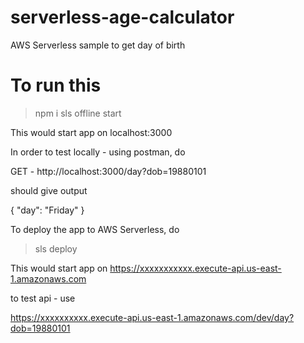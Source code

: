 # serverless-age-calculator
AWS Serverless sample to get day of birth

# To run this
> npm i
> sls offline start

This would start app on localhost:3000

In order to test locally - using postman, do

GET - http://localhost:3000/day?dob=19880101

should give output 

{
    "day": "Friday"
}

To deploy the app to AWS Serverless, do

> sls deploy

This would start app on
https://xxxxxxxxxxx.execute-api.us-east-1.amazonaws.com

to test api - use

https://xxxxxxxxxx.execute-api.us-east-1.amazonaws.com/dev/day?dob=19880101